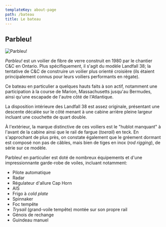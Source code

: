 ```yaml
---
templateKey: about-page
path: /bateau
title: Le bateau
---
```

## Parbleu!

![Parbleu!](/img/20210814_152956-1-.jpg "Parbleu! à quai à Kingston")

*Parbleu!* est un voilier de fibre de verre construit en 1980 par le chantier C&C en Ontario. Plus spécifiquement, il s'agit du modèle Landfall 38; la tentative de C&C de construire un voilier plus orienté croisière (ils étaient principalement connus pour leurs voiliers performants en régate).

Ce bateau en particulier a quelques hauts faits à son actif, notamment une participation à la course de Marion, Massachusetts jusqu'au Bermudes, ainsi qu'une escapade de l'autre côté de l'Atlantique.

La disposition intérieure des Landfall 38 est assez originale, présentant une descente décalée sur le côté menant à une cabine arrière pleine largeur incluant une couchette de quart double.

À l'extérieur, la marque distinctive de ces voiliers est le "hublot manquant" à l'avant de la cabine ainsi que le rail de fargue (*toerail*) en teck. En s'approchant de plus près, on constate également que le gréement dormant est composé non pas de câbles, mais bien de tiges en inox (*rod rigging*), de série sur ce modèle.

Parbleu! en particulier est doté de nombreux équipements et d'une impressionnante garde-robe de voiles, incluant notamment:

* Pilote automatique
* Radar
* Régulateur d'allure Cap Horn
* AIS
* Frigo à *cold plate*
* Spinnaker
* Foc tempête
* *Trysail* (grand-voile tempête) montée sur son propre rail
* Génois de rechange
* Guindeau manuel